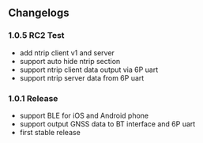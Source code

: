 ## Changelogs

### 1.0.5 RC2 Test
- add ntrip client v1 and server
- support auto hide ntrip section
- support ntrip client data output via 6P uart
- support ntrip server data from 6P uart


### 1.0.1 Release
- support BLE for iOS and Android phone
- support output GNSS data to BT interface and 6P uart
- first stable release